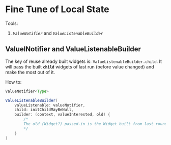 # Fine Tune of Local State
Tools:
1. _`ValueNotifier`_ and _`ValueListenableBuilder`_

## ValuelNotifier and ValueListenableBuilder
The key of reuse already built widgets is: `ValueListenableBuilder.child`.
It will pass the built **`child`** widgets of last run (before value changed) and make the most out of it.

How to:
```java
ValueNotifier<Type>

ValueListenableBuilder(
    valueListenable: valueNotifier,
    child: initChildMayBeNull,
    builder: (context, valueInterested, old) {
        /*
        The old (Widget?) passed-in is the Widget built from last round (before changed) 
        */
    }
)

```